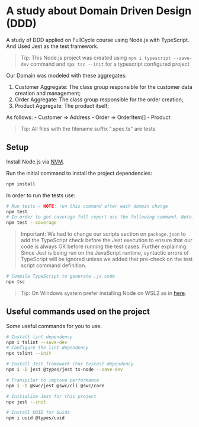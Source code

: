 # A study about Domain Driven Design (DDD)
A study of DDD applied on FullCycle course using Node.js with TypeScript. And Used Jest as the test framework.

> Tip: This Node.js project was created using `npm i typescript --save-dev` command and `npx tsc --init` for a typescript configured project

Our Domain was modeled with these aggregates:
1. Customer Aggregate: The class group responsible for the customer data creation and management;
2. Order Aggregate: The class group responsible for the order creation;
3. Product Aggregate: The product itself;

As follows:
    - Customer => Address
    - Order => OrderItem[]
    - Product

> Tip: All files with the filename suffix ".spec.ts" are tests

## Setup
Install Node.js via [NVM](https://github.com/nvm-sh/nvm).

Run the initial command to install the project dependencies:
```bash
npm install
```

In order to run the tests use:
```bash
# Run tests - NOTE: run this command after each domain change
npm test
# In order to get coverage full report use the following command. Note: The coverage will be saved on the folder with the same name
npm test --coverage
```
> Important: We had to change our scripts section on `package.json` to add the TypeScript check before the Jest execution to ensure that our code is always OK before running the test cases. Further explaining: Since Jest is being run on the JavaScript runtime, syntactic errors of TypeScript will be ignored unless we added that pre-check on the test script command definition.

```bash
# Compile TypeScript to generate .js code
npx tsc
```

> Tip: On Windows system prefer installing Node on WSL2 as in [here](https://learn.microsoft.com/en-us/windows/dev-environment/javascript/nodejs-on-wsl).

## Useful commands used on the project
Some useful commands for you to use.

```bash
# Install lint dependency
npm i tslint --save-dev
# Configure the lint dependency
npx tslint --init
```

```bash
# Install Jest framework (For testes) dependency
npm i -D jest @types/jest ts-node --save-dev
```

```bash
# Transpiler to improve performance
npm i -D @swc/jest @swc/cli @swc/core
```

```bash
# Initialize Jest for this project
npx jest --init
```

```bash
# Install UUID for Guids
npm i uuid @types/uuid
```